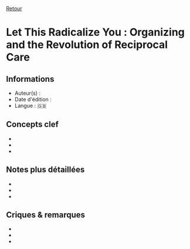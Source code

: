 [Retour](../README.md)

# Let This Radicalize You : Organizing and the Revolution of Reciprocal Care 

## Informations
- Auteur(s) : 
- Date d'édition :
- Langue : 🇬🇧

## Concepts clef
-
-
-

## Notes plus détaillées
-
-
-

## Criques & remarques
-
-
-
